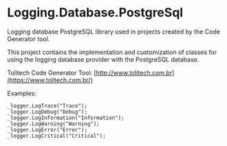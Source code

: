 # Logging.Database.PostgreSql
Logging database PostgreSQL library used in projects created by the Code Generator tool. 

This project contains the implementation and customization of classes for using the logging database provider with the PostgreSQL database. 

Tolitech Code Generator Tool: [http://www.tolitech.com.br](https://www.tolitech.com.br/)

Examples:

```
_logger.LogTrace("Trace");
_logger.LogDebug("Debug");
_logger.LogInformation("Information");
_logger.LogWarning("Warning");
_logger.LogError("Error");
_logger.LogCritical("Critical");
```